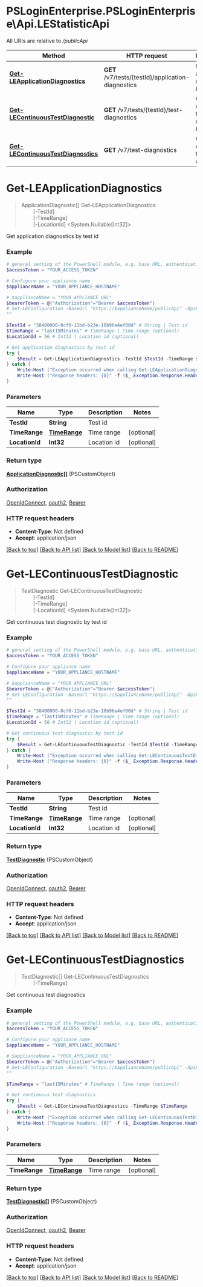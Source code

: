 # PSLoginEnterprise.PSLoginEnterprise\Api.LEStatisticApi

All URIs are relative to */publicApi*

Method | HTTP request | Description
------------- | ------------- | -------------
[**Get-LEApplicationDiagnostics**](LEStatisticApi.md#Get-LEApplicationDiagnostics) | **GET** /v7/tests/{testId}/application-diagnostics | Get application diagnostics by test id
[**Get-LEContinuousTestDiagnostic**](LEStatisticApi.md#Get-LEContinuousTestDiagnostic) | **GET** /v7/tests/{testId}/test-diagnostics | Get continuous test diagnostic by test id
[**Get-LEContinuousTestDiagnostics**](LEStatisticApi.md#Get-LEContinuousTestDiagnostics) | **GET** /v7/test-diagnostics | Get continuous test diagnostics


<a id="Get-LEApplicationDiagnostics"></a>
# **Get-LEApplicationDiagnostics**
> ApplicationDiagnostic[] Get-LEApplicationDiagnostics<br>
> &nbsp;&nbsp;&nbsp;&nbsp;&nbsp;&nbsp;&nbsp;&nbsp;[-TestId] <String><br>
> &nbsp;&nbsp;&nbsp;&nbsp;&nbsp;&nbsp;&nbsp;&nbsp;[-TimeRange] <PSCustomObject><br>
> &nbsp;&nbsp;&nbsp;&nbsp;&nbsp;&nbsp;&nbsp;&nbsp;[-LocationId] <System.Nullable[Int32]><br>

Get application diagnostics by test id

### Example
```powershell
# general setting of the PowerShell module, e.g. base URL, authentication, etc
$accessToken = "YOUR_ACCESS_TOKEN"

# Configure your appliance name
$applianceName = "YOUR_APPLIANCE_HOSTNAME"

# $applianceName = "YOUR_APPLIANCE_URL"
$bearerToken = @{"Authorization"="Bearer $accessToken"}
# Set-LEConfiguration -BaseUrl "https://$applianceName/publicApi" -ApiKey $bearerToken
""

$TestId = "38400000-8cf0-11bd-b23e-10b96e4ef00d" # String | Test id
$TimeRange = "last15Minutes" # TimeRange | Time range (optional)
$LocationId = 56 # Int32 | Location id (optional)

# Get application diagnostics by test id
try {
    $Result = Get-LEApplicationDiagnostics -TestId $TestId -TimeRange $TimeRange -LocationId $LocationId
} catch {
    Write-Host ("Exception occurred when calling Get-LEApplicationDiagnostics: {0}" -f ($_.ErrorDetails | ConvertFrom-Json))
    Write-Host ("Response headers: {0}" -f ($_.Exception.Response.Headers | ConvertTo-Json))
}
```

### Parameters

Name | Type | Description  | Notes
------------- | ------------- | ------------- | -------------
 **TestId** | **String**| Test id | 
 **TimeRange** | [**TimeRange**](TimeRange.md)| Time range | [optional] 
 **LocationId** | **Int32**| Location id | [optional] 

### Return type

[**ApplicationDiagnostic[]**](ApplicationDiagnostic.md) (PSCustomObject)

### Authorization

[OpenIdConnect](../README.md#OpenIdConnect), [oauth2](../README.md#oauth2), [Bearer](../README.md#Bearer)

### HTTP request headers

 - **Content-Type**: Not defined
 - **Accept**: application/json

[[Back to top]](#) [[Back to API list]](../README.md#documentation-for-api-endpoints) [[Back to Model list]](../README.md#documentation-for-models) [[Back to README]](../README.md)

<a id="Get-LEContinuousTestDiagnostic"></a>
# **Get-LEContinuousTestDiagnostic**
> TestDiagnostic Get-LEContinuousTestDiagnostic<br>
> &nbsp;&nbsp;&nbsp;&nbsp;&nbsp;&nbsp;&nbsp;&nbsp;[-TestId] <String><br>
> &nbsp;&nbsp;&nbsp;&nbsp;&nbsp;&nbsp;&nbsp;&nbsp;[-TimeRange] <PSCustomObject><br>
> &nbsp;&nbsp;&nbsp;&nbsp;&nbsp;&nbsp;&nbsp;&nbsp;[-LocationId] <System.Nullable[Int32]><br>

Get continuous test diagnostic by test id

### Example
```powershell
# general setting of the PowerShell module, e.g. base URL, authentication, etc
$accessToken = "YOUR_ACCESS_TOKEN"

# Configure your appliance name
$applianceName = "YOUR_APPLIANCE_HOSTNAME"

# $applianceName = "YOUR_APPLIANCE_URL"
$bearerToken = @{"Authorization"="Bearer $accessToken"}
# Set-LEConfiguration -BaseUrl "https://$applianceName/publicApi" -ApiKey $bearerToken
""

$TestId = "38400000-8cf0-11bd-b23e-10b96e4ef00d" # String | Test id
$TimeRange = "last15Minutes" # TimeRange | Time range (optional)
$LocationId = 56 # Int32 | Location id (optional)

# Get continuous test diagnostic by test id
try {
    $Result = Get-LEContinuousTestDiagnostic -TestId $TestId -TimeRange $TimeRange -LocationId $LocationId
} catch {
    Write-Host ("Exception occurred when calling Get-LEContinuousTestDiagnostic: {0}" -f ($_.ErrorDetails | ConvertFrom-Json))
    Write-Host ("Response headers: {0}" -f ($_.Exception.Response.Headers | ConvertTo-Json))
}
```

### Parameters

Name | Type | Description  | Notes
------------- | ------------- | ------------- | -------------
 **TestId** | **String**| Test id | 
 **TimeRange** | [**TimeRange**](TimeRange.md)| Time range | [optional] 
 **LocationId** | **Int32**| Location id | [optional] 

### Return type

[**TestDiagnostic**](TestDiagnostic.md) (PSCustomObject)

### Authorization

[OpenIdConnect](../README.md#OpenIdConnect), [oauth2](../README.md#oauth2), [Bearer](../README.md#Bearer)

### HTTP request headers

 - **Content-Type**: Not defined
 - **Accept**: application/json

[[Back to top]](#) [[Back to API list]](../README.md#documentation-for-api-endpoints) [[Back to Model list]](../README.md#documentation-for-models) [[Back to README]](../README.md)

<a id="Get-LEContinuousTestDiagnostics"></a>
# **Get-LEContinuousTestDiagnostics**
> TestDiagnostic[] Get-LEContinuousTestDiagnostics<br>
> &nbsp;&nbsp;&nbsp;&nbsp;&nbsp;&nbsp;&nbsp;&nbsp;[-TimeRange] <PSCustomObject><br>

Get continuous test diagnostics

### Example
```powershell
# general setting of the PowerShell module, e.g. base URL, authentication, etc
$accessToken = "YOUR_ACCESS_TOKEN"

# Configure your appliance name
$applianceName = "YOUR_APPLIANCE_HOSTNAME"

# $applianceName = "YOUR_APPLIANCE_URL"
$bearerToken = @{"Authorization"="Bearer $accessToken"}
# Set-LEConfiguration -BaseUrl "https://$applianceName/publicApi" -ApiKey $bearerToken
""

$TimeRange = "last15Minutes" # TimeRange | Time range (optional)

# Get continuous test diagnostics
try {
    $Result = Get-LEContinuousTestDiagnostics -TimeRange $TimeRange
} catch {
    Write-Host ("Exception occurred when calling Get-LEContinuousTestDiagnostics: {0}" -f ($_.ErrorDetails | ConvertFrom-Json))
    Write-Host ("Response headers: {0}" -f ($_.Exception.Response.Headers | ConvertTo-Json))
}
```

### Parameters

Name | Type | Description  | Notes
------------- | ------------- | ------------- | -------------
 **TimeRange** | [**TimeRange**](TimeRange.md)| Time range | [optional] 

### Return type

[**TestDiagnostic[]**](TestDiagnostic.md) (PSCustomObject)

### Authorization

[OpenIdConnect](../README.md#OpenIdConnect), [oauth2](../README.md#oauth2), [Bearer](../README.md#Bearer)

### HTTP request headers

 - **Content-Type**: Not defined
 - **Accept**: application/json

[[Back to top]](#) [[Back to API list]](../README.md#documentation-for-api-endpoints) [[Back to Model list]](../README.md#documentation-for-models) [[Back to README]](../README.md)


